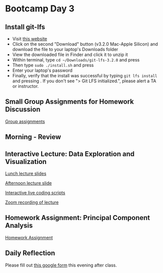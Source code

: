 # Bootcamp Day 3

## Install git-lfs

* Visit [this website](https://git-lfs.github.com/)
* Click on the second "Download" button (v3.2.0 Mac-Apple Silicon) and download the file to your laptop's Downloads folder
* View the downloaded file in Finder and click it to unzip it
* Within terminal, type `cd ~/Downloads/git-lfs-3.2.0` and press <return>
* Then type `sudo ./install.sh` and press <return>
* Enter your laptop's password
* Finally, verify that the install was successful by typing `git lfs install` and pressing <return>. If you don't see "> Git LFS initialized.", please alert a TA or instructor.

## Small Group Assignments for Homework Discussion

[Group assignments](https://github.com/bxlab/cmdb-quantbio/blob/main/resources/small_group_assignments/small_group_day2_evening.md)

## Morning - Review


## Interactive Lecture: Data Exploration and Visualization

[Lunch lecture slides](https://docs.google.com/presentation/d/1Mdbuu7tqigtajC9GzbKE0xOP-6kG_tngg4zC4LHT4So/edit?usp=sharing)

[Afternoon lecture slide](https://docs.google.com/presentation/d/12NU8ORj0mzwhomQsTHLvprr3MircPyFcXwFjiEEZGlg/edit?usp=sharing)

[Interactive live coding scripts](https://github.com/bxlab/cmdb-quantbio/tree/main/assignments/bootcamp/data_exploration_and_visualization/slides_asynchronous_or_livecoding_resources)

[Zoom recording of lecture](https://livejohnshopkins.sharepoint.com/:f:/s/qbb2021/Eq7NdqKQylNLuPvXoIpaZ80B8rfZ1PlAXAWGMZ231QMoaA?e=dFetrQ)


## Homework Assignment: Principal Component Analysis

[Homework Assignment](https://bxlab.github.io/cmdb-quantbio/assignments/bootcamp/data_exploration_and_visualization/assignment/)

## Daily Reflection

Please fill out [this google form](https://forms.gle/kPy6BiZDb9SQfSsW7) this evening after class.
